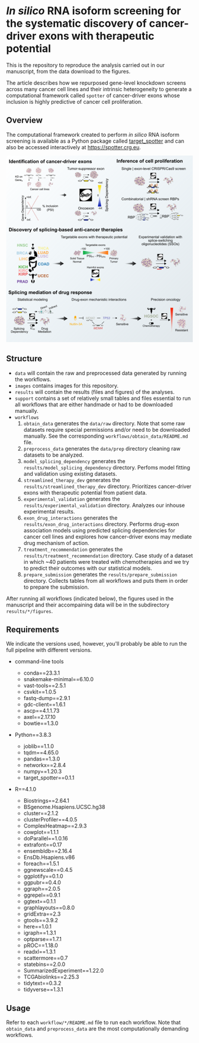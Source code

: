 # *In silico* RNA isoform screening for the systematic discovery of cancer-driver exons with therapeutic potential

This is the repository to reproduce the analysis carried out in our manuscript, from the data download to the figures.

The article describes how we repurposed gene-level knockdown screens across many cancer cell lines and their intrinsic heterogeneity to generate a computational framework called `spotter` of cancer-driver exons whose inclusion is highly predictive of cancer cell proliferation.

## Overview
The computational framework created to perform *in silico* RNA isoform screening is available as a Python package called [target_spotter](https://github.com/MiqG/target_spotter) and can also be accessed interactively at https://spotter.crg.eu.

![Graphical Abstract](images/fig0-graphical_abstract.png)

## Structure
- `data` will contain the raw and preprocessed data generated by running the workflows.
- `images` contains images for this repository.
- `results` will contain the results (files and figures) of the analyses.
- `support` contains a set of relatively small tables and files essential to run all workflows that are either handmade or had to be downloaded manually.
- `workflows`
    1. `obtain_data` generates the `data/raw` directory. Note that some raw datasets require special permissions and/or need to be downloaded manually. See the corresponding `workflows/obtain_data/README.md` file.
    2. `preprocess_data` generates the `data/prep` directory cleaning raw datasets to be analyzed.
    3. `model_splicing_dependency` generates the `results/model_splicing_dependency` directory. Perfoms model fitting and validation using existing datasets.
    4. `streamlined_therapy_dev` generates the `results/streamlined_therapy_dev` directory. Prioritizes cancer-driver exons with therapeutic potential from patient data.
    5. `experimental_validation` generates the `results/experimental_validation` directory. Analyzes our inhouse experimental results.
    6. `exon_drug_interactions` generates the `results/exon_drug_interactions` directory. Performs drug-exon association models using predicted splicing dependencies for cancer cell lines and explores how cancer-driver exons may mediate drug mechanism of action.
    7. `treatment_recommendation` generates the `results/treatment_recommendation` directory. Case study of a dataset in which ~40 patients were treated with chemotherapies and we try to predict their outcomes with our statistical models.
    8. `prepare_submission` generates the `results/prepare_submission` directory. Collects tables from all workflows and puts them in order to prepare the submission.
    
After running all workflows (indicated below), the figures used in the manuscript and their accompaining data will be in the subdirectory `results/*/figures`.    

## Requirements
We indicate the versions used, however, you'll probably be able to run the full pipeline with different versions.
- command-line tools
    - conda==23.3.1
    - snakemake-minimal==6.10.0
    - vast-tools==2.5.1
    - csvkit==1.0.5
    - fastq-dump==2.9.1
    - gdc-client==1.6.1
    - ascp==4.1.1.73
    - axel==2.17.10
    - bowtie==1.3.0
    
- Python==3.8.3
    - joblib==1.1.0
    - tqdm==4.65.0
    - pandas==1.3.0
    - networkx==2.8.4
    - numpy==1.20.3
    - target_spotter==0.1.1

- R==4.1.0
    - Biostrings==2.64.1
    - BSgenome.Hsapiens.UCSC.hg38
    - cluster==2.1.2
    - clusterProfiler==4.0.5
    - ComplexHeatmap==2.9.3
    - cowplot==1.1.1
    - doParallel==1.0.16
    - extrafont==0.17
    - ensembldb==2.16.4
    - EnsDb.Hsapiens.v86
    - foreach==1.5.1
    - ggnewscale==0.4.5
    - ggplotify==0.1.0
    - ggpubr==0.4.0
    - ggraph==2.0.5
    - ggrepel==0.9.1
    - ggtext==0.1.1
    - graphlayouts==0.8.0
    - gridExtra==2.3
    - gtools==3.9.2
    - here==1.0.1
    - igraph==1.3.1
    - optparse==1.7.1
    - pROC==1.18.0
    - readxl==1.3.1
    - scattermore==0.7
    - statebins==2.0.0
    - SummarizedExperiment==1.22.0
    - TCGAbiolinks==2.25.3
    - tidytext==0.3.2
    - tidyverse==1.3.1

## Usage
Refer to each `workflow/*/README.md` file to run each workflow. Note that `obtain_data` and `preprocess_data` are the most computationally demanding workflows. 